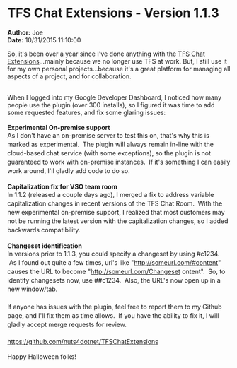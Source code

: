 # TFS Chat Extensions - Version 1.1.3

**Author:** Joe
<br/>**Date:** 10/31/2015 11:10:00

So, it's been over a year since I've done anything with the <a href="https://chrome.google.com/webstore/detail/tfs-chat-extensions/lnkmcjeibjfompohbcjfkimjijajiadd">TFS Chat Extensions</a>...mainly because we no longer use TFS at work. But, I still use it for my own personal projects...because it's a great platform for managing all aspects of a project, and for collaboration.<div><br></div><div>When I logged into my Google Developer Dashboard, I noticed how many people use the plugin (over 300 installs), so I figured it was time to add some requested features, and fix some glaring issues:</div><div><br></div><div><div><b>Experimental On-premise support</b></div><div><span style="line-height: 1.42857;">As I don't have an on-premise server to test this on, that's why this is marked as experimental. &nbsp;The plugin will always remain in-line with the cloud-based chat service (with some exceptions), so the plugin is not guaranteed to work with on-premise instances. &nbsp;If it's something I can easily work around, I'll gladly add code to do so.</span></div><div><br></div><div><b>Capitalization fix for VSO team room</b></div><div><span style="line-height: 1.42857;">In 1.1.2 (released a couple days ago), I merged a fix to address variable capitalization changes in recent versions of the TFS Chat Room. &nbsp;With the new experimental on-premise support, I realized that most customers may not be running the latest version with the capitalization changes, so I added backwards compatibility.</span></div><div><br></div><div><b>Changeset identification</b></div><div><span style="line-height: 1.42857;">In versions prior to 1.1.3, you could specify a changeset by using #c1234. &nbsp;As I found out quite a few times, url's like "http://someurl.com/#content" causes the URL to become "http://someurl.com/Changeset ontent". &nbsp;So, to identify changesets now, use ##c1234. &nbsp;Also, the URL's now open up in a new window/tab.</span></div></div><div><span style="line-height: 1.42857;"><br></span></div><div><span style="line-height: 1.42857;">If anyone has issues with the plugin, feel free to report them to my Github page, and I'll fix them as time allows. &nbsp;If you have the ability to fix it, I will gladly accept merge requests for review.</span></div><div><span style="line-height: 1.42857;"><br></span></div><div><a href="https://github.com/nuts4dotnet/TFSChatExtensions" style="line-height: 1.42857;">https://github.com/nuts4dotnet/TFSChatExtensions</a></div><div><br></div><div>Happy Halloween folks!</div>
